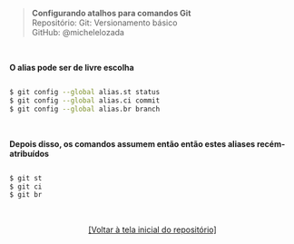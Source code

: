 > **Configurando atalhos para comandos Git**  
> Repositório: Git: Versionamento básico  
> GitHub: @michelelozada
&nbsp;
     
&nbsp;

**O alias pode ser de livre escolha**  
```sh

$ git config --global alias.st status
$ git config --global alias.ci commit
$ git config --global alias.br branch
```

&nbsp;

**Depois disso, os comandos assumem então então estes aliases recém-atribuídos**  
```sh

$ git st
$ git ci
$ git br
```

&nbsp; 

<div align="center">
<a href="https://github.com/michelelozada/Git-Versionamento-Basico">[Voltar à tela inicial do repositório]</a>
</div>